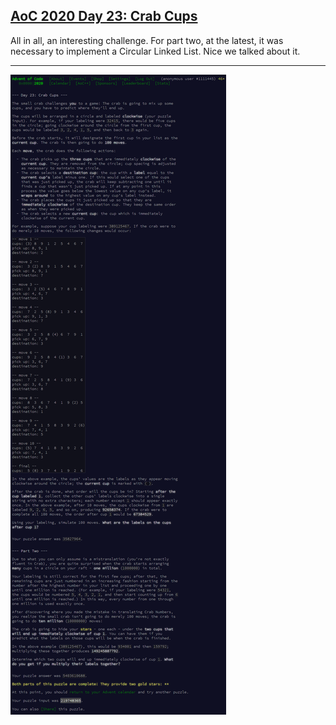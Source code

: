 ## [AoC 2020 Day 23: Crab Cups](https://adventofcode.com/2020/day/23)

All in all, an interesting challenge. For part two, at the latest, it was necessary to implement a Circular Linked List. Nice we talked about it.

---

![AoC 2020 Day 23](day23--Crab_Cups.png?raw=true)
